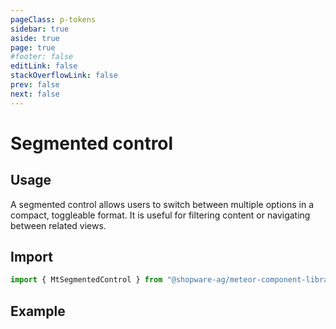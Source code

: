 ```yaml
---
pageClass: p-tokens
sidebar: true
aside: true
page: true
#footer: false
editLink: false
stackOverflowLink: false
prev: false
next: false
---
```


<script setup>
  import  SwagStorybookIframe  from '../../components/storybook/SwagStorybookIframe.vue'
</script>

# Segmented control

## Usage

A segmented control allows users to switch between multiple options in a compact, toggleable format. It is useful for filtering content or navigating between related views.

## Import

```js
import { MtSegmentedControl } from "@shopware-ag/meteor-component-library";
```

## Example

<SwagStorybookIframe group="navigation" component="mt-segmented-control"></SwagStorybookIframe>
